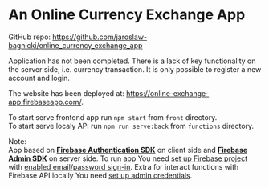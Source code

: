 # An Online Currency Exchange App

GitHub repo: https://github.com/jaroslaw-bagnicki/online_currency_exchange_app

Application has not been completed. There is a lack of key functionality on the server side, i.e. currency transaction. It is only possible to register a new account and login.

The website has been deployed at: https://online-exchange-app.firebaseapp.com/.

To start serve frontend app run `npm start` from `front` directory.  
To start serve localy API run `npm run serve:back` from `functions` directory.



Note:  
App based on [**Firebase Authentication SDK**](https://firebase.google.com/docs/auth) on client side and [**Firebase Admin SDK**](https://firebase.google.com/docs/admin/setup) on server side. To run app You need [set up Firebase project](https://firebase.google.com/docs/web/setup) with [enabled email/password sign-in](https://firebase.google.com/docs/auth/web/password-auth). Extra for interact functions with Firebase API locally You need [set up admin credentials](https://firebase.google.com/docs/functions/local-emulator).